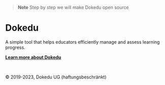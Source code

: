 > **Note**
> Step by step we will make Dokedu open source

# Dokedu

A simple tool that helps educators efficiently manage and assess learning progress. 

**[Learn more about Dokedu](https://dokedu.org)**

<br />

© 2019-2023, Dokedu UG (haftungsbeschränkt)
